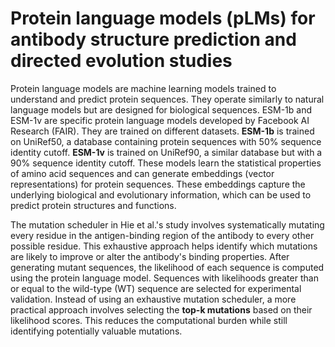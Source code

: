 # Protein language models (pLMs) for antibody structure prediction and directed evolution studies

Protein language models are machine learning models trained to understand and predict protein sequences. They operate similarly to natural language models but are designed for biological sequences.
ESM-1b and ESM-1v are specific protein language models developed by Facebook AI Research (FAIR). They are trained on different datasets. **ESM-1b** is trained on UniRef50, a database containing protein sequences with 50% sequence identity cutoff. **ESM-1v** is trained on UniRef90, a similar database but with a 90% sequence identity cutoff. These models learn the statistical properties of amino acid sequences and can generate embeddings (vector representations) for protein sequences. These embeddings capture the underlying biological and evolutionary information, which can be used to predict protein structures and functions.

The mutation scheduler in Hie et al.'s study involves systematically mutating every residue in the antigen-binding region of the antibody to every other possible residue. This exhaustive approach helps identify which mutations are likely to improve or alter the antibody's binding properties. After generating mutant sequences, the likelihood of each sequence is computed using the protein language model. Sequences with likelihoods greater than or equal to the wild-type (WT) sequence are selected for experimental validation. Instead of using an exhaustive mutation scheduler, a more practical approach involves selecting the **top-k mutations** based on their likelihood scores. This reduces the computational burden while still identifying potentially valuable mutations.




